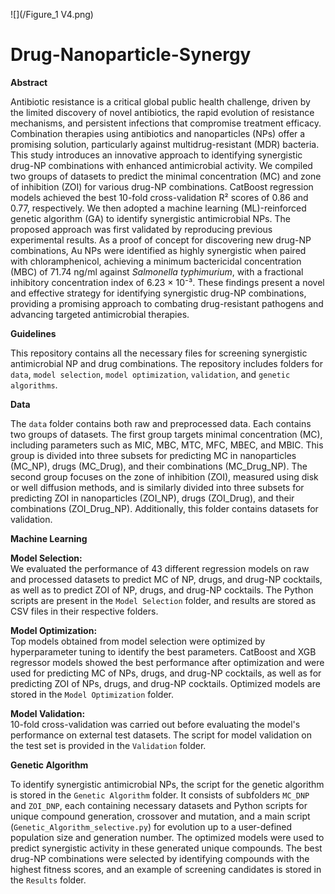 ![](/Figure_1 V4.png)
# Drug-Nanoparticle-Synergy

**Abstract**

Antibiotic resistance is a critical global public health challenge, driven by the limited discovery of novel antibiotics, the rapid evolution of resistance mechanisms, and persistent infections that compromise treatment efficacy. Combination therapies using antibiotics and nanoparticles (NPs) offer a promising solution, particularly against multidrug-resistant (MDR) bacteria. This study introduces an innovative approach to identifying synergistic drug-NP combinations with enhanced antimicrobial activity. We compiled two groups of datasets to predict the minimal concentration (MC) and zone of inhibition (ZOI) for various drug-NP combinations. CatBoost regression models achieved the best 10-fold cross-validation R² scores of 0.86 and 0.77, respectively. We then adopted a machine learning (ML)-reinforced genetic algorithm (GA) to identify synergistic antimicrobial NPs. The proposed approach was first validated by reproducing previous experimental results. As a proof of concept for discovering new drug-NP combinations, Au NPs were identified as highly synergistic when paired with chloramphenicol, achieving a minimum bactericidal concentration (MBC) of 71.74 ng/ml against *Salmonella typhimurium*, with a fractional inhibitory concentration index of 6.23 × 10⁻³. These findings present a novel and effective strategy for identifying synergistic drug-NP combinations, providing a promising approach to combating drug-resistant pathogens and advancing targeted antimicrobial therapies.

**Guidelines**

This repository contains all the necessary files for screening synergistic antimicrobial NP and drug combinations. The repository includes folders for `data`, `model selection`, `model optimization`, `validation`, and `genetic algorithms`.

**Data**

The `data` folder contains both raw and preprocessed data. Each contains two groups of datasets. The first group targets minimal concentration (MC), including parameters such as MIC, MBC, MTC, MFC, MBEC, and MBIC. This group is divided into three subsets for predicting MC in nanoparticles (MC_NP), drugs (MC_Drug), and their combinations (MC_Drug_NP). The second group focuses on the zone of inhibition (ZOI), measured using disk or well diffusion methods, and is similarly divided into three subsets for predicting ZOI in nanoparticles (ZOI_NP), drugs (ZOI_Drug), and their combinations (ZOI_Drug_NP). Additionally, this folder contains datasets for validation.

**Machine Learning**

**Model Selection:**  
We evaluated the performance of 43 different regression models on raw and processed datasets to predict MC of NP, drugs, and drug-NP cocktails, as well as to predict ZOI of NP, drugs, and drug-NP cocktails. The Python scripts are present in the `Model Selection` folder, and results are stored as CSV files in their respective folders.

**Model Optimization:**  
Top models obtained from model selection were optimized by hyperparameter tuning to identify the best parameters. CatBoost and XGB regressor models showed the best performance after optimization and were used for predicting MC of NPs, drugs, and drug-NP cocktails, as well as for predicting ZOI of NPs, drugs, and drug-NP cocktails. Optimized models are stored in the `Model Optimization` folder.

**Model Validation:**  
10-fold cross-validation was carried out before evaluating the model's performance on external test datasets. The script for model validation on the test set is provided in the `Validation` folder.

**Genetic Algorithm**

To identify synergistic antimicrobial NPs, the script for the genetic algorithm is stored in the `Genetic Algorithm` folder. It consists of subfolders `MC_DNP` and `ZOI_DNP`, each containing necessary datasets and Python scripts for unique compound generation, crossover and mutation, and a main script (`Genetic_Algorithm_selective.py`) for evolution up to a user-defined population size and generation number. The optimized models were used to predict synergistic activity in these generated unique compounds. The best drug-NP combinations were selected by identifying compounds with the highest fitness scores, and an example of screening candidates is stored in the `Results` folder.
